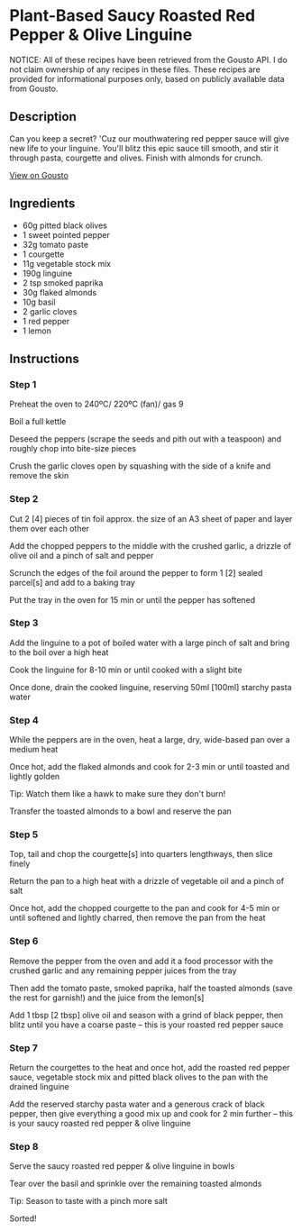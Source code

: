 # Plant-Based Saucy Roasted Red Pepper & Olive Linguine

NOTICE: All of these recipes have been retrieved from the Gousto API. I do not claim ownership of any recipes in these files. These recipes are provided for informational purposes only, based on publicly available data from Gousto.

## Description

Can you keep a secret? 'Cuz our mouthwatering red pepper sauce will give new life to your linguine. You'll blitz this epic sauce till smooth, and stir it through pasta, courgette and olives. Finish with almonds for crunch.

[View on Gousto](https://www.gousto.co.uk/recipes/cookbook/joes-plant-based-saucy-roasted-red-pepper-olive-linguine)

## Ingredients

- 60g pitted black olives
- 1 sweet pointed pepper
- 32g tomato paste
- 1 courgette
- 11g vegetable stock mix
- 190g linguine 
- 2 tsp smoked paprika
- 30g flaked almonds
- 10g basil
- 2 garlic cloves
- 1 red pepper
- 1 lemon

## Instructions


### Step 1

Preheat the oven to 240ºC/ 220ºC (fan)/ gas 9

Boil a full kettle

Deseed the peppers (scrape the seeds and pith out with a teaspoon) and roughly chop into bite-size pieces

Crush the garlic cloves open by squashing with the side of a knife and remove the skin


### Step 2

Cut 2<span class="text-danger"> [4] </span>pieces of tin foil approx. the size of an A3 sheet of paper and layer them over each other

Add the chopped peppers to the middle with the crushed garlic, a drizzle of olive oil and a pinch of salt and pepper

Scrunch the edges of the foil around the pepper to form 1<span class="text-danger"> [2]</span> sealed parcel<span class="text-danger">[s]</span> and add to a baking tray

Put the tray in the oven for 15 min or until the pepper has softened


### Step 3

Add the linguine to a pot of boiled water with a large pinch of salt and bring to the boil over a high heat

Cook the linguine for 8-10 min or until cooked with a slight bite

Once done, drain the cooked linguine, reserving 50ml <span class="text-danger">[100ml]</span> starchy pasta water


### Step 4

While the peppers are in the oven, heat a large, dry, wide-based pan over a medium heat

Once hot, add the flaked almonds and cook for 2-3 min or until toasted and lightly golden

Tip: Watch them like a hawk to make sure they don't burn!

Transfer the toasted almonds to a bowl and reserve the pan


### Step 5

Top, tail and chop the courgette<span class="text-danger">[s]</span> into quarters lengthways, then slice finely

Return the pan to a high heat with a drizzle of vegetable oil and a pinch of salt

Once hot, add the chopped courgette to the pan and cook for 4-5 min or until softened and lightly charred, then remove the pan from the heat


### Step 6

Remove the pepper from the oven and add it a food processor with the crushed garlic and any remaining pepper juices from the tray

Then add the tomato paste, smoked paprika, half the toasted almonds (save the rest for garnish!) and the juice from the lemon<span class="text-danger">[s]</span>

Add 1 tbsp <span class="text-danger">[2 tbsp]</span> olive oil and season with a grind of black pepper, then blitz until you have a coarse paste – this is your roasted red pepper sauce


### Step 7

Return the courgettes to the heat and once hot, add the roasted red pepper sauce, vegetable stock mix and pitted black olives to the pan with the drained linguine

Add the reserved starchy pasta water and a generous crack of black pepper, then give everything a good mix up and cook for 2 min further – this is your saucy roasted red pepper & olive linguine

### Step 8

Serve the saucy roasted red pepper & olive linguine in bowls

Tear over the basil and sprinkle over the remaining toasted almonds

Tip: Season to taste with a pinch more salt

Sorted!

